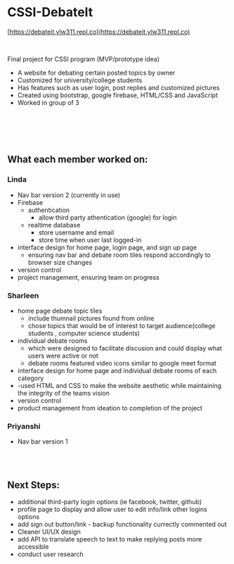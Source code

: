 # CSSI-DebateIt

[https://debateit.ylw311.repl.co](https://debateit.ylw311.repl.co)

<br/>

Final project for CSSI program (MVP/prototype idea)
- A website for debating certain posted topics by owner 
- Customized for university/college students
- Has features such as user login, post replies and customized pictures
- Created using bootstrap, google firebase, HTML/CSS and JavaScript
- Worked in group of 3
 <br/>



<br/><br/>
## What each member worked on:

### Linda
- Nav bar version 2 (currently in use)
- Firebase 
  - authentication
    - allow third party athentication (google) for login
  - realtime database
    - store username and email
    - store time when user last logged-in
- interface design for home page, login page, and sign up page
  - ensuring nav bar and debate room tiles respond accordingly to browser size changes
- version control
-  project management, ensuring team on progress

### Sharleen
- home page debate topic tiles 
  - include thumnail pictures found from online
  - chose topics that would be of interest to target audience(college students , computer science students)
- individual debate rooms 
  - which were designed to facilitate discusion and could display what users were active or not
  - debate rooms featured video icons similar to google meet format
- interface design for home page and individual debate rooms of each category
-  -used HTML and CSS to make the website aesthetic while maintaining the integrity of the teams vision
-  version control
-  product management from ideation to completion of the project
 



 


### Priyanshi
- Nav bar version 1

<br/><br/>
## Next Steps:
- additional third-party login options (ie facebook, twitter, github)
- profile page to display and allow user to edit info/link other logins options
- add sign out button/link - backup functionality currectly commented out
- Cleaner UI/UX design
- add API to translate speech to text to make replying posts more accessible
- conduct user research
